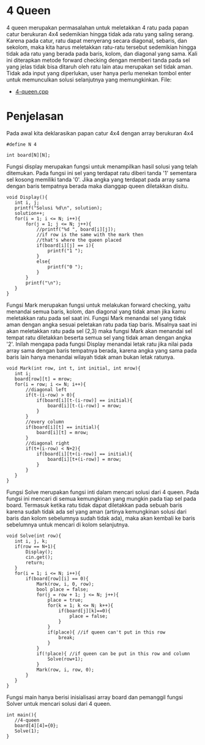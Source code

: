 # 4 Queen
  4 queen merupakan permasalahan untuk meletakkan 4 ratu pada papan catur berukuran 4x4 sedemikian hingga tidak ada ratu yang saling serang. Karena pada catur, ratu dapat menyerang secara diagonal, sebaris, dan sekolom, maka kita harus meletakkan ratu-ratu tersebut sedemikian hingga tidak ada ratu yang berada pada baris, kolom, dan diagonal yang sama. Kali ini diterapkan metode forward checking dengan memberi tanda pada sel yang jelas tidak bisa ditaruh oleh ratu lain atau merupakan sel tidak aman. Tidak ada input yang diperlukan, user hanya perlu menekan tombol enter untuk memunculkan solusi selanjutnya yang memungkinkan. File:
  - <a href ="https://github.com/rddmoon/AI4_CSP/blob/master/4-queen/4-queen.cpp">4-queen.cpp</a>
  
 # Penjelasan
 Pada awal kita deklarasikan papan catur 4x4 dengan array berukuran 4x4
 ```
 #define N 4

int board[N][N];
 ```
 Fungsi display merupakan fungsi untuk menampilkan hasil solusi yang telah ditemukan. Pada fungsi ini sel yang terdapat ratu diberi tanda '1' sementara sel kosong memiliki tanda '0'. Jika angka yang terdapat pada array sama dengan baris tempatnya berada maka dianggap queen diletakkan disitu.
 ```
void Display(){
	int i, j;
	printf("Solusi %d\n", solution);
	solution++;
	for(i = 1; i <= N; i++){
		for(j = 1; j <= N; j++){
			//printf("%d ", board[i][j]);
			//if row is the same with the mark then
			//that's where the queen placed
			if(board[i][j] == i){
				printf("1 ");
			}
			else{
				printf("0 ");
			}
		}
		printf("\n");
	}
}
 ```
 Fungsi Mark merupakan fungsi untuk melakukan forward checking, yaitu menandai semua baris, kolom, dan diagonal yang tidak aman jika kamu meletakkan ratu pada sel saat ini. Fungsi Mark menandai sel yang tidak aman dengan angka sesuai peletakan ratu pada tiap baris. Misalnya saat ini akan meletakkan ratu pada sel (2,3) maka fungsi Mark akan menandai sel tempat ratu diletakkan beserta semua sel yang tidak aman dengan angka '2'. Inilah mengapa pada fungsi Display menandai letak ratu jika nilai pada array sama dengan baris tempatnya berada, karena angka yang sama pada baris lain hanya menandai wilayah tidak aman bukan letak ratunya.
 ```
 void Mark(int row, int t, int initial, int mrow){
	int i;
	board[row][t] = mrow;
	for(i = row; i <= N; i++){
		//diagonal left
		if(t-(i-row) > 0){
			if(board[i][t-(i-row)] == initial){
				board[i][t-(i-row)] = mrow;
			}
		}
		//every column
		if(board[i][t] == initial){
			board[i][t] = mrow;
		}
		//diagonal right
		if(t+(i-row) < N+2){
			if(board[i][t+(i-row)] == initial){
				board[i][t+(i-row)] = mrow;
			}
		}
	}
}
 ```
 Fungsi Solve merupakan fungsi inti dalam mencari solusi dari 4 queen. Pada fungsi ini mencari di semua kemungkinan yang mungkin pada tiap sel pada board. Termasuk ketika ratu tidak dapat diletakkan pada sebuah baris karena sudah tidak ada sel yang aman (artinya kemungkinan solusi dari baris dan kolom sebelumnya sudah tidak ada), maka akan kembali ke baris sebelumnya untuk mencari di kolom selanjutnya.
 ```
 void Solve(int row){
	int i, j, k;
	if(row == N+1){
		Display();
		cin.get();
		return;
	}
	for(i = 1; i <= N; i++){
		if(board[row][i] == 0){
			Mark(row, i, 0, row);
			bool place = false;
			for(j = row + 1; j <= N; j++){
				place = true;
				for(k = 1; k <= N; k++){
					if(board[j][k]==0){
						place = false;
					}
				}
				if(place){ //if queen can't put in this row
					break;
				}
			}
			if(!place){ //if queen can be put in this row and column
				Solve(row+1);
			}
			Mark(row, i, row, 0);
		}
	}
}
 ```
 Fungsi main hanya berisi inisialisasi array board dan pemanggil fungsi Solver untuk mencari solusi dari 4 queen.
 ```
 int main(){
	//4-queen
	board[4][4]={0};
	Solve(1);
}
 ```
